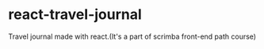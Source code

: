 # react-travel-journal
 Travel journal made with react.(It's a part of scrimba front-end path course)
